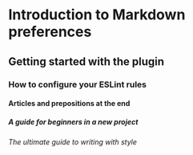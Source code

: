 # Introduction to Markdown preferences

## Getting started with the plugin

### How to configure your ESLint rules

#### Articles and prepositions at the end

##### A guide for beginners in a new project

###### The ultimate guide to writing with style
